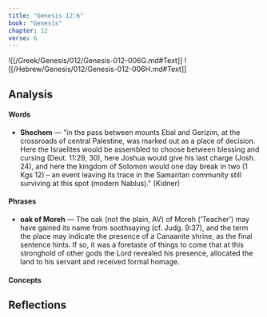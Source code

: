 ```yaml
---
title: "Genesis 12:6"
book: "Genesis"
chapter: 12
verse: 6
---
```

![[/Greek/Genesis/012/Genesis-012-006G.md#Text]]
![[/Hebrew/Genesis/012/Genesis-012-006H.md#Text]]

## Analysis

#### Words
- **Shechem** — "in the pass between mounts Ebal and Gerizim, at the crossroads of central Palestine, was marked out as a place of decision. Here the Israelites would be assembled to choose between blessing and cursing (Deut. 11:29, 30), here Joshua would give his last charge (Josh. 24), and here the kingdom of Solomon would one day break in two (1 Kgs 12) – an event leaving its trace in the Samaritan community still surviving at this spot (modern Nablus)." (Kidner)

#### Phrases
- **oak of Moreh** — The oak (not the plain, AV) of Moreh (‘Teacher’) may have gained its name from soothsaying (cf. Judg. 9:37), and the term the place may indicate the presence of a Canaanite shrine, as the final sentence hints. If so, it was a foretaste of things to come that at this stronghold of other gods the Lord revealed his presence, allocated the land to his servant and received formal homage.

#### Concepts

## Reflections
